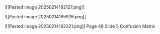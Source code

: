 ![[Pasted image 20250214182127.png]]

![[Pasted image 20250214185926.png]]

![[Pasted image 20250214192221.png]]
Page 48 Slide 5  Confusion Matrix